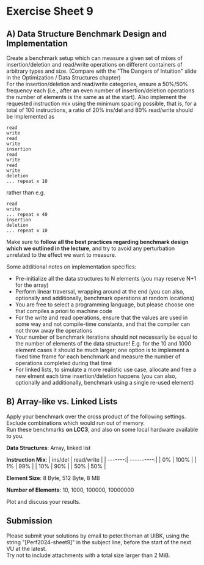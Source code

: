 Exercise Sheet 9
================

A) Data Structure Benchmark Design and Implementation
-----------------------------------------------------

Create a benchmark setup which can measure a given set of mixes of insertion/deletion and read/write operations on different containers of arbitrary types and size. (Compare with the "The Dangers of Intuition" slide in the Optimization / Data Structures chapter)  
For the insertion/deletion and read/write categories, ensure a 50%/50% frequency each (i.e., after an even number of insertion/deletion operations the number of elements is the same as at the start). Also implement the requested instruction mix using the minimum spacing possible, that is, for a total of 100 instructions, a ratio of 20% ins/del and 80% read/write should be implemented as

```
read
write
read
write
insertion
read
write
read
write
deletion
... repeat x 10
```

rather than e.g.

```
read
write
... repeat x 40
insertion
deletion
... repeat x 10
```

Make sure to **follow all the best practices regarding benchmark design which we outlined in the lecture**, and try to avoid any perturbation unrelated to the effect we want to measure.

Some additional notes on implementation specifics:

 * Pre-initialize all the data structures to N elements (you may reserve N+1 for the array)
 * Perform linear traversal, wrapping around at the end (you can also, optionally and additionally, benchmark operations at random locations)
 * You are free to select a programming language, but please choose one that compiles a priori to machine code
 * For the write and read operations, ensure that the values are used in some way and not compile-time constants, and that the compiler can not throw away the operations
 * Your number of benchmark iterations should not necessarily be equal to the number of elements of the data structure! E.g. for the 10 and 1000 element cases it should be much larger; one option is to implement a fixed time frame for each benchmark and measure the number of operations completed during that time
 * For linked lists, to simulate a more realistic use case, allocate and free a new elment each time insertion/deletion happens (you can also, optionally and additionally, benchmark using a single re-used element)


B) Array-like vs. Linked Lists
------------------------------

Apply your benchmark over the cross product of the following settings. Exclude combinations which would run out of memory.  
Run these benchmarks **on LCC3**, and also on some local hardware available to you.

**Data Structures**: Array, linked list

**Instruction Mix**:
| ins/del | read/write |
| -------:| ----------:|
|     0%  |      100%  |
|     1%  |       99%  |
|    10%  |       90%  |
|    50%  |       50%  |

**Element Size**: 8 Byte, 512 Byte, 8 MB

**Number of Elements**: 10, 1000, 100000, 10000000

Plot and discuss your results.

Submission
----------
Please submit your solutions by email to peter.thoman at UIBK, using the string "[Perf2024-sheet9]" in the subject line, before the start of the next VU at the latest.  
Try not to include attachments with a total size larger than 2 MiB.
